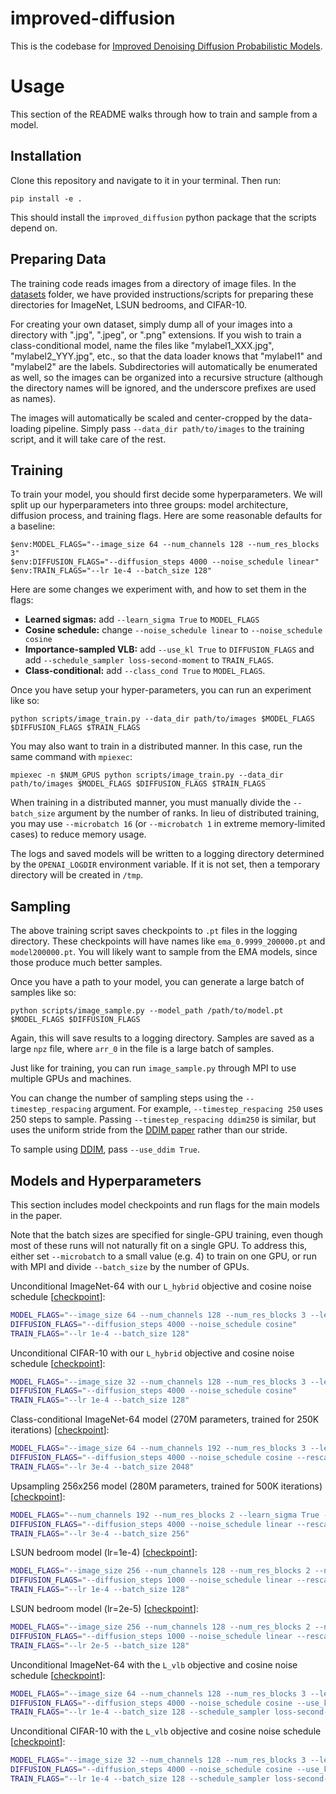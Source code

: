 # improved-diffusion

This is the codebase for [Improved Denoising Diffusion Probabilistic Models](https://arxiv.org/abs/2102.09672).

# Usage

This section of the README walks through how to train and sample from a model.

## Installation

Clone this repository and navigate to it in your terminal. Then run:

```
pip install -e .
```

This should install the `improved_diffusion` python package that the scripts depend on.

## Preparing Data

The training code reads images from a directory of image files. In the [datasets](datasets) folder, we have provided instructions/scripts for preparing these directories for ImageNet, LSUN bedrooms, and CIFAR-10.

For creating your own dataset, simply dump all of your images into a directory with ".jpg", ".jpeg", or ".png" extensions. If you wish to train a class-conditional model, name the files like "mylabel1_XXX.jpg", "mylabel2_YYY.jpg", etc., so that the data loader knows that "mylabel1" and "mylabel2" are the labels. Subdirectories will automatically be enumerated as well, so the images can be organized into a recursive structure (although the directory names will be ignored, and the underscore prefixes are used as names).

The images will automatically be scaled and center-cropped by the data-loading pipeline. Simply pass `--data_dir path/to/images` to the training script, and it will take care of the rest.

## Training

To train your model, you should first decide some hyperparameters. We will split up our hyperparameters into three groups: model architecture, diffusion process, and training flags. Here are some reasonable defaults for a baseline:

```
$env:MODEL_FLAGS="--image_size 64 --num_channels 128 --num_res_blocks 3"
$env:DIFFUSION_FLAGS="--diffusion_steps 4000 --noise_schedule linear"
$env:TRAIN_FLAGS="--lr 1e-4 --batch_size 128"
```

Here are some changes we experiment with, and how to set them in the flags:

 * **Learned sigmas:** add `--learn_sigma True` to `MODEL_FLAGS`
 * **Cosine schedule:** change `--noise_schedule linear` to `--noise_schedule cosine`
 * **Importance-sampled VLB:** add `--use_kl True` to `DIFFUSION_FLAGS` and add `--schedule_sampler loss-second-moment` to  `TRAIN_FLAGS`.
 * **Class-conditional:** add `--class_cond True` to `MODEL_FLAGS`.

Once you have setup your hyper-parameters, you can run an experiment like so:

```
python scripts/image_train.py --data_dir path/to/images $MODEL_FLAGS $DIFFUSION_FLAGS $TRAIN_FLAGS
```

You may also want to train in a distributed manner. In this case, run the same command with `mpiexec`:

```
mpiexec -n $NUM_GPUS python scripts/image_train.py --data_dir path/to/images $MODEL_FLAGS $DIFFUSION_FLAGS $TRAIN_FLAGS
```

When training in a distributed manner, you must manually divide the `--batch_size` argument by the number of ranks. In lieu of distributed training, you may use `--microbatch 16` (or `--microbatch 1` in extreme memory-limited cases) to reduce memory usage.

The logs and saved models will be written to a logging directory determined by the `OPENAI_LOGDIR` environment variable. If it is not set, then a temporary directory will be created in `/tmp`.

## Sampling

The above training script saves checkpoints to `.pt` files in the logging directory. These checkpoints will have names like `ema_0.9999_200000.pt` and `model200000.pt`. You will likely want to sample from the EMA models, since those produce much better samples.

Once you have a path to your model, you can generate a large batch of samples like so:

```
python scripts/image_sample.py --model_path /path/to/model.pt $MODEL_FLAGS $DIFFUSION_FLAGS
```

Again, this will save results to a logging directory. Samples are saved as a large `npz` file, where `arr_0` in the file is a large batch of samples.

Just like for training, you can run `image_sample.py` through MPI to use multiple GPUs and machines.

You can change the number of sampling steps using the `--timestep_respacing` argument. For example, `--timestep_respacing 250` uses 250 steps to sample. Passing `--timestep_respacing ddim250` is similar, but uses the uniform stride from the [DDIM paper](https://arxiv.org/abs/2010.02502) rather than our stride.

To sample using [DDIM](https://arxiv.org/abs/2010.02502), pass `--use_ddim True`.

## Models and Hyperparameters

This section includes model checkpoints and run flags for the main models in the paper.

Note that the batch sizes are specified for single-GPU training, even though most of these runs will not naturally fit on a single GPU. To address this, either set `--microbatch` to a small value (e.g. 4) to train on one GPU, or run with MPI and divide `--batch_size` by the number of GPUs.

Unconditional ImageNet-64 with our `L_hybrid` objective and cosine noise schedule [[checkpoint](https://openaipublic.blob.core.windows.net/diffusion/march-2021/imagenet64_uncond_100M_1500K.pt)]:

```bash
MODEL_FLAGS="--image_size 64 --num_channels 128 --num_res_blocks 3 --learn_sigma True"
DIFFUSION_FLAGS="--diffusion_steps 4000 --noise_schedule cosine"
TRAIN_FLAGS="--lr 1e-4 --batch_size 128"
```

Unconditional CIFAR-10 with our `L_hybrid` objective and cosine noise schedule [[checkpoint](https://openaipublic.blob.core.windows.net/diffusion/march-2021/cifar10_uncond_50M_500K.pt)]:

```bash
MODEL_FLAGS="--image_size 32 --num_channels 128 --num_res_blocks 3 --learn_sigma True --dropout 0.3"
DIFFUSION_FLAGS="--diffusion_steps 4000 --noise_schedule cosine"
TRAIN_FLAGS="--lr 1e-4 --batch_size 128"
```

Class-conditional ImageNet-64 model (270M parameters, trained for 250K iterations) [[checkpoint](https://openaipublic.blob.core.windows.net/diffusion/march-2021/imagenet64_cond_270M_250K.pt)]:

```bash
MODEL_FLAGS="--image_size 64 --num_channels 192 --num_res_blocks 3 --learn_sigma True --class_cond True"
DIFFUSION_FLAGS="--diffusion_steps 4000 --noise_schedule cosine --rescale_learned_sigmas False --rescale_timesteps False"
TRAIN_FLAGS="--lr 3e-4 --batch_size 2048"
```

Upsampling 256x256 model (280M parameters, trained for 500K iterations) [[checkpoint](https://openaipublic.blob.core.windows.net/diffusion/march-2021/upsample_cond_500K.pt)]:

```bash
MODEL_FLAGS="--num_channels 192 --num_res_blocks 2 --learn_sigma True --class_cond True"
DIFFUSION_FLAGS="--diffusion_steps 4000 --noise_schedule linear --rescale_learned_sigmas False --rescale_timesteps False"
TRAIN_FLAGS="--lr 3e-4 --batch_size 256"
```

LSUN bedroom model (lr=1e-4) [[checkpoint](https://openaipublic.blob.core.windows.net/diffusion/march-2021/lsun_uncond_100M_1200K_bs128.pt)]:

```bash
MODEL_FLAGS="--image_size 256 --num_channels 128 --num_res_blocks 2 --num_heads 1 --learn_sigma True --use_scale_shift_norm False --attention_resolutions 16"
DIFFUSION_FLAGS="--diffusion_steps 1000 --noise_schedule linear --rescale_learned_sigmas False --rescale_timesteps False"
TRAIN_FLAGS="--lr 1e-4 --batch_size 128"
```

LSUN bedroom model (lr=2e-5) [[checkpoint](https://openaipublic.blob.core.windows.net/diffusion/march-2021/lsun_uncond_100M_2400K_bs64.pt)]:

```bash
MODEL_FLAGS="--image_size 256 --num_channels 128 --num_res_blocks 2 --num_heads 1 --learn_sigma True --use_scale_shift_norm False --attention_resolutions 16"
DIFFUSION_FLAGS="--diffusion_steps 1000 --noise_schedule linear --rescale_learned_sigmas False --rescale_timesteps False --use_scale_shift_norm False"
TRAIN_FLAGS="--lr 2e-5 --batch_size 128"
```

Unconditional ImageNet-64 with the `L_vlb` objective and cosine noise schedule [[checkpoint](https://openaipublic.blob.core.windows.net/diffusion/march-2021/imagenet64_uncond_vlb_100M_1500K.pt)]:

```bash
MODEL_FLAGS="--image_size 64 --num_channels 128 --num_res_blocks 3 --learn_sigma True"
DIFFUSION_FLAGS="--diffusion_steps 4000 --noise_schedule cosine --use_kl True"
TRAIN_FLAGS="--lr 1e-4 --batch_size 128 --schedule_sampler loss-second-moment"
```

Unconditional CIFAR-10 with the `L_vlb` objective and cosine noise schedule [[checkpoint](https://openaipublic.blob.core.windows.net/diffusion/march-2021/cifar10_uncond_vlb_50M_500K.pt)]:

```bash
MODEL_FLAGS="--image_size 32 --num_channels 128 --num_res_blocks 3 --learn_sigma True --dropout 0.3"
DIFFUSION_FLAGS="--diffusion_steps 4000 --noise_schedule cosine --use_kl True"
TRAIN_FLAGS="--lr 1e-4 --batch_size 128 --schedule_sampler loss-second-moment"
```
